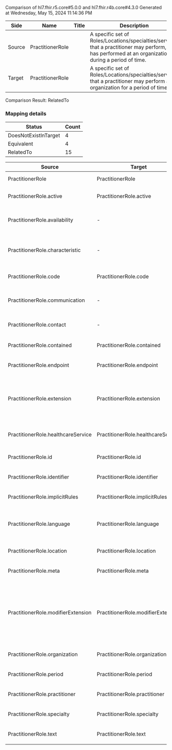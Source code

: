 Comparison of hl7.fhir.r5.core#5.0.0 and hl7.fhir.r4b.core#4.3.0
Generated at Wednesday, May 15, 2024 11:14:36 PM

| Side | Name | Title | Description | Snapshot | Differential |
| --- | --- | --- | --- | --- | --- |
| Source | PractitionerRole |  | A specific set of Roles/Locations/specialties/services that a practitioner may perform, or has performed at an organization during a period of time. | 23 | 15 |
| Target | PractitionerRole |  | A specific set of Roles/Locations/specialties/services that a practitioner may perform at an organization for a period of time. | 35 | 21 |


Comparison Result: RelatedTo


### Mapping details

| Status | Count |
| ------ | ----- |
DoesNotExistInTarget | 4 |
Equivalent | 4 |
RelatedTo | 15 |


| Source | Target | Status | Message |
| ------ | ------ | ------ | ------- |
| PractitionerRole | PractitionerRole | Equivalent | R5 `PractitionerRole` maps as Equivalent to R4B `PractitionerRole` |
| PractitionerRole.active | PractitionerRole.active | Equivalent | R5 `PractitionerRole.active` maps as Equivalent to R4B `PractitionerRole.active` |
| PractitionerRole.availability | - | DoesNotExistInTarget | R5 `PractitionerRole.availability` does not appear in the target and has no mapping for `PractitionerRole`. |
| PractitionerRole.characteristic | - | DoesNotExistInTarget | R5 `PractitionerRole.characteristic` does not appear in the target and has no mapping for `PractitionerRole`. |
| PractitionerRole.code | PractitionerRole.code | Equivalent | R5 `PractitionerRole.code` maps as Equivalent to R4B `PractitionerRole.code` |
| PractitionerRole.communication | - | DoesNotExistInTarget | R5 `PractitionerRole.communication` does not appear in the target and has no mapping for `PractitionerRole`. |
| PractitionerRole.contact | - | DoesNotExistInTarget | R5 `PractitionerRole.contact` does not appear in the target and has no mapping for `PractitionerRole`. |
| PractitionerRole.contained | PractitionerRole.contained | Equivalent | R5 `PractitionerRole.contained` maps as Equivalent to R4B `PractitionerRole.contained` |
| PractitionerRole.endpoint | PractitionerRole.endpoint | Equivalent | R5 `PractitionerRole.endpoint` maps as Equivalent to R4B `PractitionerRole.endpoint` |
| PractitionerRole.extension | PractitionerRole.extension | SourceIsBroaderThanTarget | R5 `PractitionerRole.extension` maps as SourceIsBroaderThanTarget to R4B `PractitionerRole.extension` - extension has change due to type change: R5 `extension` `Extension` maps as SourceIsBroaderThanTarget for R4B `extension` |
| PractitionerRole.healthcareService | PractitionerRole.healthcareService | Equivalent | R5 `PractitionerRole.healthcareService` maps as Equivalent to R4B `PractitionerRole.healthcareService` |
| PractitionerRole.id | PractitionerRole.id | Equivalent | R5 `PractitionerRole.id` maps as Equivalent to R4B `PractitionerRole.id` |
| PractitionerRole.identifier | PractitionerRole.identifier | Equivalent | R5 `PractitionerRole.identifier` maps as Equivalent to R4B `PractitionerRole.identifier` |
| PractitionerRole.implicitRules | PractitionerRole.implicitRules | Equivalent | R5 `PractitionerRole.implicitRules` maps as Equivalent to R4B `PractitionerRole.implicitRules` |
| PractitionerRole.language | PractitionerRole.language | RelatedTo | R5 `PractitionerRole.language` maps as RelatedTo to R4B `PractitionerRole.language` - language changed the binding strength from Required to Preferred |
| PractitionerRole.location | PractitionerRole.location | Equivalent | R5 `PractitionerRole.location` maps as Equivalent to R4B `PractitionerRole.location` |
| PractitionerRole.meta | PractitionerRole.meta | Equivalent | R5 `PractitionerRole.meta` maps as Equivalent to R4B `PractitionerRole.meta` |
| PractitionerRole.modifierExtension | PractitionerRole.modifierExtension | SourceIsBroaderThanTarget | R5 `PractitionerRole.modifierExtension` maps as SourceIsBroaderThanTarget to R4B `PractitionerRole.modifierExtension` - modifierExtension has change due to type change: R5 `modifierExtension` `Extension` maps as SourceIsBroaderThanTarget for R4B `modifierExtension` |
| PractitionerRole.organization | PractitionerRole.organization | Equivalent | R5 `PractitionerRole.organization` maps as Equivalent to R4B `PractitionerRole.organization` |
| PractitionerRole.period | PractitionerRole.period | Equivalent | R5 `PractitionerRole.period` maps as Equivalent to R4B `PractitionerRole.period` |
| PractitionerRole.practitioner | PractitionerRole.practitioner | Equivalent | R5 `PractitionerRole.practitioner` maps as Equivalent to R4B `PractitionerRole.practitioner` |
| PractitionerRole.specialty | PractitionerRole.specialty | Equivalent | R5 `PractitionerRole.specialty` maps as Equivalent to R4B `PractitionerRole.specialty` |
| PractitionerRole.text | PractitionerRole.text | Equivalent | R5 `PractitionerRole.text` maps as Equivalent to R4B `PractitionerRole.text` |

